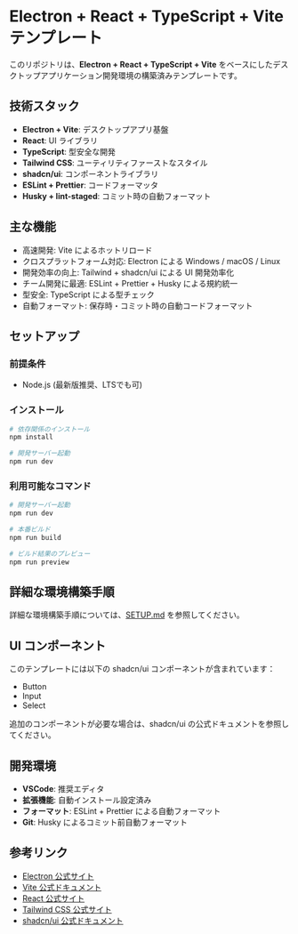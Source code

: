 # Electron + React + TypeScript + Vite テンプレート

このリポジトリは、**Electron + React + TypeScript + Vite** をベースにしたデスクトップアプリケーション開発環境の構築済みテンプレートです。

## 技術スタック

- **Electron + Vite**: デスクトップアプリ基盤
- **React**: UI ライブラリ
- **TypeScript**: 型安全な開発
- **Tailwind CSS**: ユーティリティファーストなスタイル
- **shadcn/ui**: コンポーネントライブラリ
- **ESLint + Prettier**: コードフォーマッタ
- **Husky + lint-staged**: コミット時の自動フォーマット

## 主な機能

- 高速開発: Vite によるホットリロード
- クロスプラットフォーム対応: Electron による Windows / macOS / Linux
- 開発効率の向上: Tailwind + shadcn/ui による UI 開発効率化
- チーム開発に最適: ESLint + Prettier + Husky による規約統一
- 型安全: TypeScript による型チェック
- 自動フォーマット: 保存時・コミット時の自動コードフォーマット

## セットアップ

### 前提条件

- Node.js (最新版推奨、LTSでも可)

### インストール

```bash
# 依存関係のインストール
npm install

# 開発サーバー起動
npm run dev
```

### 利用可能なコマンド

```bash
# 開発サーバー起動
npm run dev

# 本番ビルド
npm run build

# ビルド結果のプレビュー
npm run preview
```

## 詳細な環境構築手順

詳細な環境構築手順については、[SETUP.md](./SETUP.md) を参照してください。

## UI コンポーネント

このテンプレートには以下の shadcn/ui コンポーネントが含まれています：

- Button
- Input
- Select

追加のコンポーネントが必要な場合は、shadcn/ui の公式ドキュメントを参照してください。

## 開発環境

- **VSCode**: 推奨エディタ
- **拡張機能**: 自動インストール設定済み
- **フォーマット**: ESLint + Prettier による自動フォーマット
- **Git**: Husky によるコミット前自動フォーマット

## 参考リンク

- [Electron 公式サイト](https://www.electronjs.org/)
- [Vite 公式ドキュメント](https://ja.vite.dev/guide/)
- [React 公式サイト](https://react.dev/)
- [Tailwind CSS 公式サイト](https://tailwindcss.com/)
- [shadcn/ui 公式ドキュメント](https://ui.shadcn.com/)
